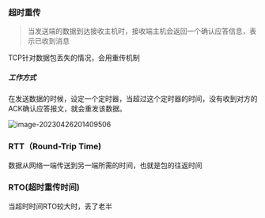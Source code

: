 ### 超时重传

> 当发送端的数据到达接收主机时，接收端主机会返回一个确认应答信息，表示已收到消息

TCP针对数据包丢失的情况，会用重传机制

##### 工作方式

在发送数据的时候，设定一个定时器，当超过这个定时器的时间，没有收到对方的ACK确认应答报文，就会重发该数据。

![image-20230426201409506](C:\Users\A\AppData\Roaming\Typora\typora-user-images\image-20230426201409506.png)

### RTT（Round-Trip Time)

数据从网络一端传送到另一端所需的时间，也就是包的往返时间



### RTO(超时重传时间)

当超时时间RTO较大时，丢了老半
